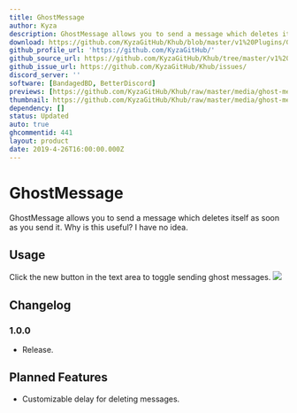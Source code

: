 ```yaml
---
title: GhostMessage
author: Kyza
description: GhostMessage allows you to send a message which deletes itself as soon as you send it. Why is this useful? I have no idea.
download: https://github.com/KyzaGitHub/Khub/blob/master/v1%20Plugins/GhostMessage/GhostMessage.plugin.js
github_profile_url: 'https://github.com/KyzaGitHub/'
github_source_url: https://github.com/KyzaGitHub/Khub/tree/master/v1%20Plugins/GhostMessage
github_issue_url: https://github.com/KyzaGitHub/Khub/issues/
discord_server: ''
software: [BandagedBD, BetterDiscord]
previews: [https://github.com/KyzaGitHub/Khub/raw/master/media/ghost-message.gif]
thumbnail: https://github.com/KyzaGitHub/Khub/raw/master/media/ghost-message.gif
dependency: []
status: Updated
auto: true
ghcommentid: 441
layout: product
date: 2019-4-26T16:00:00.000Z
---
```

# GhostMessage

GhostMessage allows you to send a message which deletes itself as soon as you send it. Why is this useful? I have no idea.

## Usage

Click the new button in the text area to toggle sending ghost messages.
<img src="https://github.com/KyzaGitHub/Khub/raw/master/media/ghost-message.gif">

## Changelog

### 1.0.0

 * Release.

## Planned Features

 * Customizable delay for deleting messages.
